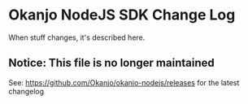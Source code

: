 
# Okanjo NodeJS SDK Change Log

When stuff changes, it's described here.

## Notice: This file is no longer maintained
See: https://github.com/Okanjo/okanjo-nodejs/releases for the latest changelog
